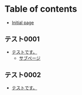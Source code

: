 # Table of contents

* [Initial page](README.md)

## テスト0001

* [テストです。](tesuto0001/tesutodesu/README.md)
  * [サブページ](tesuto0001/tesutodesu/sabupji.md)

## テスト0002

* [テストです。](tesuto0002/tesutodesu.md)

